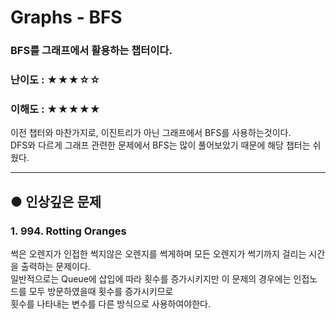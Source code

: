 Graphs - BFS
===
### BFS를 그래프에서 활용하는 챕터이다.
### 난이도 : ★★★☆☆
### 이해도 : ★★★★★
이전 챕터와 마찬가지로, 이진트리가 아닌 그래프에서 BFS를 사용하는것이다.  
DFS와 다르게 그래프 관련한 문제에서 BFS는 많이 풀어보았기 때문에 해당 챕터는 쉬웠다.  
****
## ● 인상깊은 문제
### 1. 994. Rotting Oranges
썩은 오렌지가 인접한 썩지않은 오렌지를 썩게하며 모든 오렌지가 썩기까지 걸리는 시간을 출력하는 문제이다.  
일반적으로는 Queue에 삽입에 따라 횟수를 증가시키지만 이 문제의 경우에는 인접노드를 모두 방문하였을때 횟수를 증가시키므로  
횟수를 나타내는 변수를 다른 방식으로 사용하여야한다.
